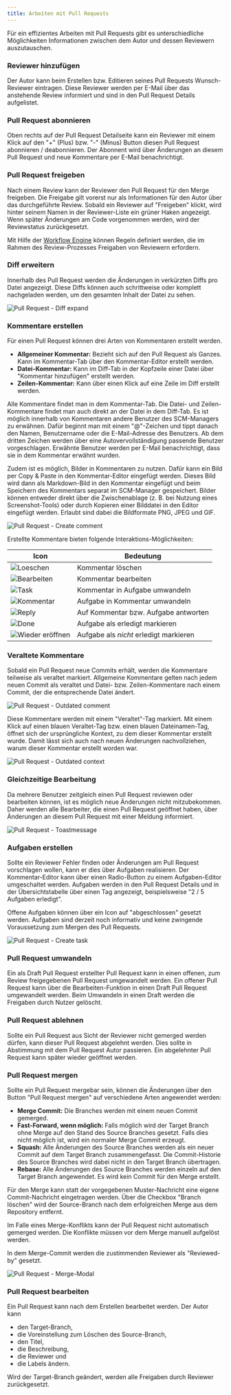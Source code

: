 ```yaml
---
title: Arbeiten mit Pull Requests
---
```

Für ein effizientes Arbeiten mit Pull Requests gibt es unterschiedliche Möglichkeiten Informationen zwischen dem Autor und dessen Reviewern auszutauschen.

### Reviewer hinzufügen
Der Autor kann beim Erstellen bzw. Editieren seines Pull Requests Wunsch-Reviewer eintragen. Diese Reviewer werden per E-Mail über das anstehende Review informiert und sind in den Pull Request Details aufgelistet. 

### Pull Request abonnieren
Oben rechts auf der Pull Request Detailseite kann ein Reviewer mit einem Klick auf den "+" (Plus) bzw. "-" (Minus) Button diesen Pull Request abonnieren / deabonnieren.  Der Abonnent wird über Änderungen an diesem Pull Request und neue Kommentare per E-Mail benachrichtigt.

### Pull Request freigeben
Nach einem Review kann der Reviewer den Pull Request für den Merge freigeben. Die Freigabe gilt vorerst nur als Informationen für den Autor über das durchgeführte Review. Sobald ein Reviewer auf "Freigeben" klickt, wird hinter seinem Namen in der Reviewer-Liste ein grüner Haken angezeigt.
Wenn später Änderungen am Code vorgenommen werden, wird der Reviewstatus zurückgesetzt.

Mit Hilfe der [Workflow Engine](../workflow_engine/) können Regeln definiert werden, die im Rahmen des Review-Prozesses Freigaben von Reviewern erfordern.

### Diff erweitern
Innerhalb des Pull Request werden die Änderungen in verkürzten Diffs pro Datei angezeigt. 
Diese Diffs können auch schrittweise oder komplett nachgeladen werden, um den gesamten Inhalt der Datei zu sehen.

![Pull Request - Diff expand](assets/diffExpand.png)

### Kommentare erstellen
Für einen Pull Request können drei Arten von Kommentaren erstellt werden. 

- **Allgemeiner Kommentar:** Bezieht sich auf den Pull Request als Ganzes. Kann im Kommentar-Tab über den Kommentar-Editor erstellt werden.
- **Datei-Kommentar:** Kann im Diff-Tab in der Kopfzeile einer Datei über "Kommentar hinzufügen" erstellt werden.
- **Zeilen-Kommentar:** Kann über einen Klick auf eine Zeile im Diff erstellt werden.

Alle Kommentare findet man in dem Kommentar-Tab. Die Datei- und Zeilen-Kommentare findet man auch direkt an der Datei in dem Diff-Tab. 
Es ist möglich innerhalb von Kommentaren andere Benutzer des SCM-Managers zu erwähnen. Dafür beginnt man mit einem "@"-Zeichen und tippt danach den Namen, Benutzername oder die E-Mail-Adresse des Benutzers. 
Ab dem dritten Zeichen werden über eine Autovervollständigung passende Benutzer vorgeschlagen. Erwähnte Benutzer werden per E-Mail benachrichtigt, dass sie in dem Kommentar erwähnt wurden.

Zudem ist es möglich, Bilder in Kommentaren zu nutzen. Dafür kann ein Bild per Copy & Paste in den Kommentar-Editor eingefügt werden.
Dieses Bild wird dann als Markdown-Bild in den Kommentar eingefügt und beim Speichern des Kommentars separat im
SCM-Manager gespeichert. Bilder können entweder direkt über die Zwischenablage (z. B. bei Nutzung eines Screenshot-Tools)
oder durch Kopieren einer Bilddatei in den Editor eingefügt werden. Erlaubt sind dabei die Bildformate PNG, JPEG und GIF.

![Pull Request - Create comment](assets/createComment.png)

Erstellte Kommentare bieten folgende Interaktions-Möglichkeiten:

|Icon|Bedeutung|
|---|--------------------------------------------|
|![Loeschen](assets/icon-delete.png)|Kommentar löschen|
|![Bearbeiten](assets/icon-edit.png)|Kommentar bearbeiten|
|![Task](assets/icon-make-task.png)|Kommentar in Aufgabe umwandeln|
|![Kommentar](assets/icon-make-comment.png)|Aufgabe in Kommentar umwandeln|
|![Reply](assets/icon-reply.png)|Auf Kommentar bzw. Aufgabe antworten|
|![Done](assets/icon-done.png)|Aufgabe als erledigt markieren|
|![Wieder eröffnen](assets/icon-reopen.png)|Aufgabe als _nicht_ erledigt markieren|

### Veraltete Kommentare
Sobald ein Pull Request neue Commits erhält, werden die Kommentare teilweise als veraltet markiert. Allgemeine Kommentare gelten nach jedem neuen Commit als veraltet und Datei- bzw. Zeilen-Kommentare nach einem Commit, der die entsprechende Datei ändert.

![Pull Request - Outdated comment](assets/outdatedComment.png)

Diese Kommentare werden mit einem "Veraltet"-Tag markiert. Mit einem Klick auf einen blauen Veraltet-Tag bzw. einen blauen Dateinamen-Tag, öffnet sich der ursprüngliche Kontext, zu dem dieser Kommentar erstellt wurde. Damit lässt sich auch nach neuen Änderungen nachvollziehen, warum dieser Kommentar erstellt worden war.

![Pull Request - Outdated context](assets/outdatedContext.png)

### Gleichzeitige Bearbeitung
Da mehrere Benutzer zeitgleich einen Pull Request reviewen oder bearbeiten können, ist es möglich neue Änderungen nicht mitzubekommen. 
Daher werden alle Bearbeiter, die einen Pull Request geöffnet haben, über Änderungen an diesem Pull Request mit einer Meldung informiert.

![Pull Request - Toastmessage](assets/toastmessage.png)

### Aufgaben erstellen
Sollte ein Reviewer Fehler finden oder Änderungen am Pull Request vorschlagen wollen, kann er dies über Aufgaben realisieren. Der Kommentar-Editor kann über einen Radio-Button zu einem Aufgaben-Editor umgeschaltet werden. Aufgaben werden in den Pull Request Details und in der Übersichtstabelle über einen Tag angezeigt, beispielsweise "2 / 5 Aufgaben erledigt". 

Offene Aufgaben können über ein Icon auf "abgeschlossen" gesetzt werden. Aufgaben sind derzeit noch informativ und keine zwingende Voraussetzung zum Mergen des Pull Requests.

![Pull Request - Create task](assets/createTask.png)

### Pull Request umwandeln
Ein als Draft Pull Request erstellter Pull Request kann in einen offenen, zum Review freigegebenen Pull Request umgewandelt werden.
Ein offener Pull Request kann über die Bearbeiten-Funktion in einen Draft Pull Request umgewandelt werden. Beim Umwandeln in einen Draft werden die Freigaben durch Nutzer gelöscht.

### Pull Request ablehnen
Sollte ein Pull Request aus Sicht der Reviewer nicht gemerged werden dürfen, kann dieser Pull Request abgelehnt werden. Dies sollte in Abstimmung mit dem Pull Request Autor passieren. Ein abgelehnter Pull Request kann später wieder geöffnet werden.

### Pull Request mergen

Sollte ein Pull Request mergebar sein, können die Änderungen über den Button "Pull Request mergen" auf verschiedene Arten angewendet werden:

- **Merge Commit:** Die Branches werden mit einem neuen Commit gemerged.
- **Fast-Forward, wenn möglich:** Falls möglich wird der Target Branch ohne Merge auf den Stand des Source Branches gesetzt. Falls dies nicht möglich ist, wird ein normaler Merge Commit erzeugt.
- **Squash:** Alle Änderungen des Source Branches werden als ein neuer Commit auf dem Target Branch zusammengefasst. Die Commit-Historie des Source Branches wird dabei nicht in den Target Branch übertragen.
- **Rebase:** Alle Änderungen des Source Branches werden einzeln auf den Target Branch angewendet. Es wird kein Commit für den Merge erstellt. 

Für den Merge kann statt der vorgegebenen Muster-Nachricht eine eigene Commit-Nachricht eingetragen werden. Über die Checkbox "Branch löschen" wird der Source-Branch nach dem erfolgreichen Merge aus dem Repository entfernt.

Im Falle eines Merge-Konflikts kann der Pull Request nicht automatisch gemerged werden. Die Konflikte müssen vor dem Merge manuell aufgelöst werden.

In dem Merge-Commit werden die zustimmenden Reviewer als "Reviewed-by" gesetzt.

![Pull Request - Merge-Modal](assets/mergeModal.png)

### Pull Request bearbeiten

Ein Pull Request kann nach dem Erstellen bearbeitet werden. Der Autor kann 

- den Target-Branch,
- die Voreinstellung zum Löschen des Source-Branch,
- den Titel,
- die Beschreibung,
- die Reviewer und
- die Labels ändern.

Wird der Target-Branch geändert, werden alle Freigaben durch Reviewer zurückgesetzt.
